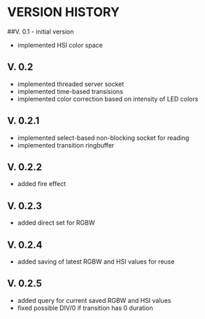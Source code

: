 # VERSION HISTORY

##V. 0.1 - initial version
- implemented HSI color space

## V. 0.2
- implemented threaded server socket
- implemented time-based transisions
- implemented color correction based on intensity of LED colors

## V. 0.2.1
- implemented select-based non-blocking socket for reading
- implemented transition ringbuffer

## V. 0.2.2
- added fire effect

## V. 0.2.3
- added direct set for RGBW

## V. 0.2.4
- added saving of latest RGBW and HSI values for reuse

## V. 0.2.5
- added query for current saved RGBW and HSI values
- fixed possible DIV/0 if transition has 0 duration